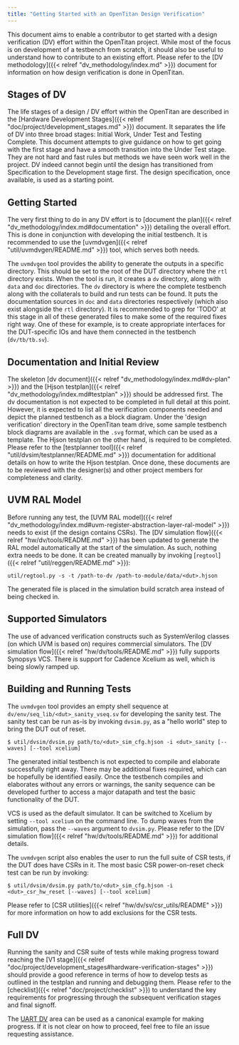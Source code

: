 ```yaml
---
title: "Getting Started with an OpenTitan Design Verification"
---
```


This document aims to enable a contributor to get started with a design verification (DV) effort within the OpenTitan project.
While most of the focus is on development of a testbench from scratch, it should also be useful to understand how to contribute to an existing effort.
Please refer to the [DV methodology]({{< relref "dv_methodology/index.md" >}}) document for information on how design verification is done in OpenTitan.

## Stages of DV

The life stages of a design / DV effort within the OpenTitan are described in the [Hardware Development Stages]({{< relref "doc/project/development_stages.md" >}}) document.
It separates the life of DV into three broad stages: Initial Work, Under Test and Testing Complete.
This document attempts to give guidance on how to get going with the first stage and have a smooth transition into the Under Test stage.
They are not hard and fast rules but methods we have seen work well in the project.
DV indeed cannot begin until the design has transitioned from Specification to the Development stage first.
The design specification, once available, is used as a starting point.

## Getting Started

The very first thing to do in any DV effort is to [document the plan]({{< relref "dv_methodology/index.md#documentation" >}}) detailing the overall effort.
This is done in conjunction with developing the initial testbench.
It is recommended to use the [uvmdvgen]({{< relref "util/uvmdvgen/README.md" >}}) tool, which serves both needs.

The `uvmdvgen` tool provides the ability to generate the outputs in a specific directory.
This should be set to the root of the DUT directory where the `rtl` directory exists.
When the tool is run, it creates a `dv` directory, along with `data` and `doc` directories.
The `dv` directory is where the complete testbench along with the collaterals to build and run tests can be found.
It puts the documentation sources in `doc` and `data` directories respectively (which also exist alongside the `rtl` directory).
It is recommended to grep for 'TODO' at this stage in all of these generated files to make some of the required fixes right way.
One of these for example, is to create appropriate interfaces for the DUT-specific IOs and have them connected in the testbench (`dv/tb/tb.sv`).

## Documentation and Initial Review

The skeleton [dv document]({{< relref "dv_methodology/index.md#dv-plan" >}}) and the [Hjson testplan]({{< relref "dv_methodology/index.md#testplan" >}}) should be addressed first.
The dv documentation is not expected to be completed in full detail at this point.
However, it is expected to list all the verification components needed and depict the planned testbench as a block diagram.
Under the 'design verification' directory in the OpenTitan team drive, some sample testbench block diagrams are available in the `.svg` format, which can be used as a template.
The Hjson testplan on the other hand, is required to be completed.
Please refer to the [testplanner tool]({{< relref "util/dvsim/testplanner/README.md" >}}) documentation for additional details on how to write the Hjson testplan.
Once done, these documents are to be reviewed with the designer(s) and other project members for completeness and clarity.

## UVM RAL Model

Before running any test, the [UVM RAL model]({{< relref "dv_methodology/index.md#uvm-register-abstraction-layer-ral-model" >}}) needs to exist (if the design contains CSRs).
The [DV simulation flow]({{< relref "hw/dv/tools/README.md" >}}) has been updated to generate the RAL model automatically at the start of the simulation.
As such, nothing extra needs to be done.
It can be created manually by invoking [`regtool`]({{< relref "util/reggen/README.md" >}}):
```console
util/regtool.py -s -t /path-to-dv /path-to-module/data/<dut>.hjson
```

The generated file is placed in the simulation build scratch area instead of being checked in.

## Supported Simulators

The use of advanced verification constructs such as SystemVerilog classes (on which UVM is based on) requires commercial simulators.
The [DV simulation flow]({{< relref "hw/dv/tools/README.md" >}}) fully supports Synopsys VCS.
There is support for Cadence Xcelium as well, which is being slowly ramped up.

## Building and Running Tests

The `uvmdvgen` tool provides an empty shell sequence at `dv/env/seq_lib/<dut>_sanity_vseq.sv` for developing the sanity test.
The sanity test can be run as-is by invoking `dvsim.py`, as a "hello world" step to bring the DUT out of reset.
```console
$ util/dvsim/dvsim.py path/to/<dut>_sim_cfg.hjson -i <dut>_sanity [--waves] [--tool xcelium]
```

The generated initial testbench is not expected to compile and elaborate successfully right away.
There may be additional fixes required, which can be hopefully be identified easily.
Once the testbench compiles and elaborates without any errors or warnings, the sanity sequence can be developed further to access a major datapath and test the basic functionality of the DUT.

VCS is used as the default simulator.
It can be switched to Xcelium by setting `--tool xcelium` on the command line.
To dump waves from the simulation, pass the `--waves` argument to `dvsim.py`.
Please refer to the [DV simulation flow]({{< relref "hw/dv/tools/README.md" >}}) for additional details.

The `uvmdvgen` script also enables the user to run the full suite of CSR tests, if the DUT does have CSRs in it.
The most basic CSR power-on-reset check test can be run by invoking:
```console
$ util/dvsim/dvsim.py path/to/<dut>_sim_cfg.hjson -i <dut>_csr_hw_reset [--waves] [--tool xcelium]
```
Please refer to [CSR utilities]({{< relref "hw/dv/sv/csr_utils/README" >}}) for more information on how to add exclusions for the CSR tests.

## Full DV

Running the sanity and CSR suite of tests while making progress toward reaching the [V1 stage]({{< relref "doc/project/development_stages#hardware-verification-stages" >}}) should provide a good reference in terms of how to develop tests as outlined in the testplan and running and debugging them.
Please refer to the [checklist]({{< relref "doc/project/checklist" >}}) to understand the key requirements for progressing through the subsequent verification stages and final signoff.

The [UART DV](https://github.com/lowRISC/opentitan/tree/master/hw/ip/uart/dv) area can be used as a canonical example for making progress.
If it is not clear on how to proceed, feel free to file an issue requesting assistance.
